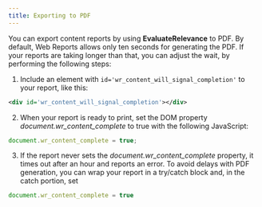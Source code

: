 ```yaml
---
title: Exporting to PDF
---
```


You can export content reports by using **EvaluateRelevance** to PDF. By default,
Web Reports allows only ten seconds for generating the PDF. If your reports are
taking longer than that, you can adjust the wait, by performing the following
steps:
1. Include an element with ```id='wr_content_will_signal_completion'``` to your report,
like this:
```xml
<div id='wr_content_will_signal_completion'></div>
```
2. When your report is ready to print, set the DOM property
*document.wr_content_complete* to true with the following JavaScript:
```js
document.wr_content_complete = true;
```
3. If the report never sets the *document.wr_content_complete* property, it times
out after an hour and reports an error. To avoid delays with PDF generation,
you can wrap your report in a try/catch block and, in the catch portion, set
```js
document.wr_content_complete = true
```

